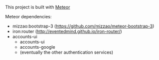This project is built with [Meteor](https://www.meteor.com/)

Meteor dependencies:
* mizzao:bootstrap-3 (https://github.com/mizzao/meteor-bootstrap-3)
* iron:router (http://eventedmind.github.io/iron-router/)
* accounts-ui
    * accounts-ui 
    * accounts-google
    * (eventually the other authentication services)
